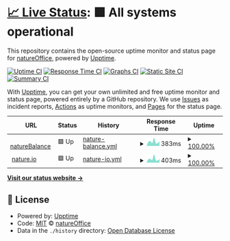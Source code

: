 # [📈 Live Status](https://status.natureoffice.net): <!--live status--> **🟩 All systems operational**

This repository contains the open-source uptime monitor and status page for [natureOffice](https://www.natureOffice.com), powered by [Upptime](https://github.com/upptime/upptime).

[![Uptime CI](https://github.com/natureoffice/upptime/workflows/Uptime%20CI/badge.svg)](https://github.com/natureoffice-gmbh/upptime/actions?query=workflow%3A%22Uptime+CI%22)
[![Response Time CI](https://github.com/natureoffice/upptime/workflows/Response%20Time%20CI/badge.svg)](https://github.com/natureoffice-gmbh/upptime/actions?query=workflow%3A%22Response+Time+CI%22)
[![Graphs CI](https://github.com/natureoffice/upptime/workflows/Graphs%20CI/badge.svg)](https://github.com/natureoffice-gmbh/upptime/actions?query=workflow%3A%22Graphs+CI%22)
[![Static Site CI](https://github.com/natureoffice/upptime/workflows/Static%20Site%20CI/badge.svg)](https://github.com/natureoffice-gmbh/upptime/actions?query=workflow%3A%22Static+Site+CI%22)
[![Summary CI](https://github.com/natureoffice/upptime/workflows/Summary%20CI/badge.svg)](https://github.com/natureoffice-gmbh/upptime/actions?query=workflow%3A%22Summary+CI%22)

With [Upptime](https://upptime.js.org), you can get your own unlimited and free uptime monitor and status page, powered entirely by a GitHub repository. We use [Issues](https://github.com/natureoffice/upptime/issues) as incident reports, [Actions](https://github.com/natureoffice/upptime/actions) as uptime monitors, and [Pages](https://status.natureoffice.net) for the status page.

<!--start: status pages-->
<!-- This summary is generated by Upptime (https://github.com/upptime/upptime) -->
<!-- Do not edit this manually, your changes will be overwritten -->
<!-- prettier-ignore -->
| URL | Status | History | Response Time | Uptime |
| --- | ------ | ------- | ------------- | ------ |
| <img alt="" src="https://favicons.githubusercontent.com/www.naturebalance.net" height="13"> [natureBalance](http://www.naturebalance.net/) | 🟩 Up | [nature-balance.yml](https://github.com/natureOffice-GmbH/upptime/commits/HEAD/history/nature-balance.yml) | <details><summary><img alt="Response time graph" src="./graphs/nature-balance/response-time-week.png" height="20"> 383ms</summary><br><a href="https://status.natureoffice.net/history/nature-balance"><img alt="Response time 570" src="https://img.shields.io/endpoint?url=https%3A%2F%2Fraw.githubusercontent.com%2FnatureOffice-GmbH%2Fupptime%2FHEAD%2Fapi%2Fnature-balance%2Fresponse-time.json"></a><br><a href="https://status.natureoffice.net/history/nature-balance"><img alt="24-hour response time 359" src="https://img.shields.io/endpoint?url=https%3A%2F%2Fraw.githubusercontent.com%2FnatureOffice-GmbH%2Fupptime%2FHEAD%2Fapi%2Fnature-balance%2Fresponse-time-day.json"></a><br><a href="https://status.natureoffice.net/history/nature-balance"><img alt="7-day response time 383" src="https://img.shields.io/endpoint?url=https%3A%2F%2Fraw.githubusercontent.com%2FnatureOffice-GmbH%2Fupptime%2FHEAD%2Fapi%2Fnature-balance%2Fresponse-time-week.json"></a><br><a href="https://status.natureoffice.net/history/nature-balance"><img alt="30-day response time 341" src="https://img.shields.io/endpoint?url=https%3A%2F%2Fraw.githubusercontent.com%2FnatureOffice-GmbH%2Fupptime%2FHEAD%2Fapi%2Fnature-balance%2Fresponse-time-month.json"></a><br><a href="https://status.natureoffice.net/history/nature-balance"><img alt="1-year response time 570" src="https://img.shields.io/endpoint?url=https%3A%2F%2Fraw.githubusercontent.com%2FnatureOffice-GmbH%2Fupptime%2FHEAD%2Fapi%2Fnature-balance%2Fresponse-time-year.json"></a></details> | <details><summary><a href="https://status.natureoffice.net/history/nature-balance">100.00%</a></summary><a href="https://status.natureoffice.net/history/nature-balance"><img alt="All-time uptime 99.70%" src="https://img.shields.io/endpoint?url=https%3A%2F%2Fraw.githubusercontent.com%2FnatureOffice-GmbH%2Fupptime%2FHEAD%2Fapi%2Fnature-balance%2Fuptime.json"></a><br><a href="https://status.natureoffice.net/history/nature-balance"><img alt="24-hour uptime 100.00%" src="https://img.shields.io/endpoint?url=https%3A%2F%2Fraw.githubusercontent.com%2FnatureOffice-GmbH%2Fupptime%2FHEAD%2Fapi%2Fnature-balance%2Fuptime-day.json"></a><br><a href="https://status.natureoffice.net/history/nature-balance"><img alt="7-day uptime 100.00%" src="https://img.shields.io/endpoint?url=https%3A%2F%2Fraw.githubusercontent.com%2FnatureOffice-GmbH%2Fupptime%2FHEAD%2Fapi%2Fnature-balance%2Fuptime-week.json"></a><br><a href="https://status.natureoffice.net/history/nature-balance"><img alt="30-day uptime 100.00%" src="https://img.shields.io/endpoint?url=https%3A%2F%2Fraw.githubusercontent.com%2FnatureOffice-GmbH%2Fupptime%2FHEAD%2Fapi%2Fnature-balance%2Fuptime-month.json"></a><br><a href="https://status.natureoffice.net/history/nature-balance"><img alt="1-year uptime 99.70%" src="https://img.shields.io/endpoint?url=https%3A%2F%2Fraw.githubusercontent.com%2FnatureOffice-GmbH%2Fupptime%2FHEAD%2Fapi%2Fnature-balance%2Fuptime-year.json"></a></details>
| <img alt="" src="https://favicons.githubusercontent.com/www.nature.io" height="13"> [nature.io](https://www.nature.io/) | 🟩 Up | [nature-io.yml](https://github.com/natureOffice-GmbH/upptime/commits/HEAD/history/nature-io.yml) | <details><summary><img alt="Response time graph" src="./graphs/nature-io/response-time-week.png" height="20"> 403ms</summary><br><a href="https://status.natureoffice.net/history/nature-io"><img alt="Response time 342" src="https://img.shields.io/endpoint?url=https%3A%2F%2Fraw.githubusercontent.com%2FnatureOffice-GmbH%2Fupptime%2FHEAD%2Fapi%2Fnature-io%2Fresponse-time.json"></a><br><a href="https://status.natureoffice.net/history/nature-io"><img alt="24-hour response time 340" src="https://img.shields.io/endpoint?url=https%3A%2F%2Fraw.githubusercontent.com%2FnatureOffice-GmbH%2Fupptime%2FHEAD%2Fapi%2Fnature-io%2Fresponse-time-day.json"></a><br><a href="https://status.natureoffice.net/history/nature-io"><img alt="7-day response time 403" src="https://img.shields.io/endpoint?url=https%3A%2F%2Fraw.githubusercontent.com%2FnatureOffice-GmbH%2Fupptime%2FHEAD%2Fapi%2Fnature-io%2Fresponse-time-week.json"></a><br><a href="https://status.natureoffice.net/history/nature-io"><img alt="30-day response time 341" src="https://img.shields.io/endpoint?url=https%3A%2F%2Fraw.githubusercontent.com%2FnatureOffice-GmbH%2Fupptime%2FHEAD%2Fapi%2Fnature-io%2Fresponse-time-month.json"></a><br><a href="https://status.natureoffice.net/history/nature-io"><img alt="1-year response time 342" src="https://img.shields.io/endpoint?url=https%3A%2F%2Fraw.githubusercontent.com%2FnatureOffice-GmbH%2Fupptime%2FHEAD%2Fapi%2Fnature-io%2Fresponse-time-year.json"></a></details> | <details><summary><a href="https://status.natureoffice.net/history/nature-io">100.00%</a></summary><a href="https://status.natureoffice.net/history/nature-io"><img alt="All-time uptime 99.73%" src="https://img.shields.io/endpoint?url=https%3A%2F%2Fraw.githubusercontent.com%2FnatureOffice-GmbH%2Fupptime%2FHEAD%2Fapi%2Fnature-io%2Fuptime.json"></a><br><a href="https://status.natureoffice.net/history/nature-io"><img alt="24-hour uptime 100.00%" src="https://img.shields.io/endpoint?url=https%3A%2F%2Fraw.githubusercontent.com%2FnatureOffice-GmbH%2Fupptime%2FHEAD%2Fapi%2Fnature-io%2Fuptime-day.json"></a><br><a href="https://status.natureoffice.net/history/nature-io"><img alt="7-day uptime 100.00%" src="https://img.shields.io/endpoint?url=https%3A%2F%2Fraw.githubusercontent.com%2FnatureOffice-GmbH%2Fupptime%2FHEAD%2Fapi%2Fnature-io%2Fuptime-week.json"></a><br><a href="https://status.natureoffice.net/history/nature-io"><img alt="30-day uptime 100.00%" src="https://img.shields.io/endpoint?url=https%3A%2F%2Fraw.githubusercontent.com%2FnatureOffice-GmbH%2Fupptime%2FHEAD%2Fapi%2Fnature-io%2Fuptime-month.json"></a><br><a href="https://status.natureoffice.net/history/nature-io"><img alt="1-year uptime 99.73%" src="https://img.shields.io/endpoint?url=https%3A%2F%2Fraw.githubusercontent.com%2FnatureOffice-GmbH%2Fupptime%2FHEAD%2Fapi%2Fnature-io%2Fuptime-year.json"></a></details>

<!--end: status pages-->

[**Visit our status website →**](https://status.natureoffice.net)

## 📄 License

- Powered by: [Upptime](https://github.com/upptime/upptime)
- Code: [MIT](./LICENSE) © [natureOffice](https://www.natureOffice.com)
- Data in the `./history` directory: [Open Database License](https://opendatacommons.org/licenses/odbl/1-0/)
